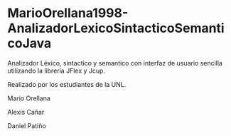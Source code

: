 # MarioOrellana1998-AnalizadorLexicoSintacticoSemanticoJava


Analizador Léxico, sintactico y semantico con interfaz de usuario sencilla utilizando la librería JFlex y Jcup.

Realizado por los estudiantes de la UNL.

Mario Orellana

Alexis Cañar

Daniel Patiño
